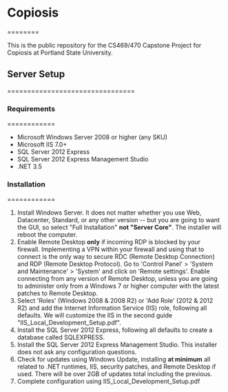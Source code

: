 # Copiosis
========

This is the public repository for the CS469/470 Capstone Project for Copiosis at Portland State University.

## Server Setup
================================

### Requirements
============
* Microsoft Windows Server 2008 or higher (any SKU)
* Microsoft IIS 7.0+
* SQL Server 2012 Express
* SQL Server 2012 Express Management Studio
* .NET 3.5


### Installation
============

1. Install Windows Server. It does not matter whether you use Web, Datacenter, Standard, or any other version -- but you are going to want the GUI, so select "Full Installation" **not "Server Core"**. The installer will reboot the computer.
2. Enable Remote Desktop **only** if incoming RDP is blocked by your firewall. Implementing a VPN within your firewall and using that to connect is the only way to secure RDC (Remote Desktop Connection) and RDP (Remote Desktop Protocol). Go to 'Control Panel' > 'System and  Maintenance' > 'System' and click on 'Remote settings'. Enable connecting from any version of Remote Desktop, unless you are going to administer only from a Windows 7 or higher computer with the latest patches to Remote Desktop. 
3. Select 'Roles' (Windows 2008 & 2008 R2) or 'Add Role' (2012 & 2012 R2) and add the Internet Information Service (IIS) role, following all defaults. We will customize the IIS in the second guide "IIS_Local_Development_Setup.pdf".
4. Install the SQL Server 2012 Express, following all defaults to create a database called SQLEXPRESS.
5. Install the SQL Server 2012 Express Management Studio. This installer does not ask any configuration questions.
6. Check for updates using Windows Update, installing **at minimum** all related to .NET runtimes, IIS, security patches, and Remote Desktop if used. There will be over 2GB of updates total including the previous.
7. Complete configuration using IIS_Local_Development_Setup.pdf
